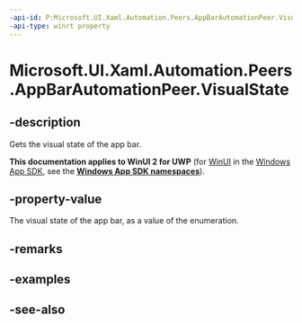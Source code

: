 ```yaml
---
-api-id: P:Microsoft.UI.Xaml.Automation.Peers.AppBarAutomationPeer.VisualState
-api-type: winrt property
---
```


<!-- Property syntax
public Windows.UI.Xaml.Automation.WindowVisualState VisualState { get; }
-->

# Microsoft.UI.Xaml.Automation.Peers.AppBarAutomationPeer.VisualState

## -description
Gets the visual state of the app bar.

**This documentation applies to WinUI 2 for UWP** (for [WinUI](/windows/apps/winui/winui3/) in the [Windows App SDK](/windows/apps/windows-app-sdk/), see the **[Windows App SDK namespaces](/windows/windows-app-sdk/api/winrt/)**).

## -property-value
The visual state of the app bar, as a value of the enumeration.

## -remarks

## -examples

## -see-also
